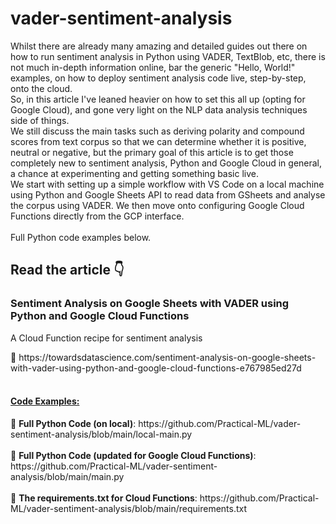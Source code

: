 # vader-sentiment-analysis
Whilst there are already many amazing and detailed guides out there on how to run sentiment analysis in Python using VADER, TextBlob, etc, there is not much in-depth information online, bar the generic "Hello, World!" examples, on how to deploy sentiment analysis code live, step-by-step, onto the cloud. <br>
So, in this article I've leaned heavier on how to set this all up (opting for Google Cloud), and gone very light on the NLP data analysis techniques side of things.<br>
We still discuss the main tasks such as deriving polarity and compound scores from text corpus so that we can determine whether it is positive, neutral or negative, but the primary goal of this article is to get those completely new to sentiment analysis, Python and Google Cloud in general, a chance at experimenting and getting something basic live.<br>
We start with setting up a simple workflow with VS Code on a local machine using Python and Google Sheets API to read data from GSheets and analyse the corpus using VADER. We then move onto configuring Google Cloud Functions directly from the GCP interface.<br>
<br>Full Python code examples below.

<h2>Read the article 👇</h2>

<h3> Sentiment Analysis on Google Sheets with VADER using Python and Google Cloud Functions</h3>
<p>A Cloud Function recipe for sentiment analysis</p>
📙 https://towardsdatascience.com/sentiment-analysis-on-google-sheets-with-vader-using-python-and-google-cloud-functions-e767985ed27d
<br>
<br>
<ins><h4>Code Examples:</h4></ins>
📌 <strong>Full Python Code (on local)</strong>: https://github.com/Practical-ML/vader-sentiment-analysis/blob/main/local-main.py
<br>
<br>
📌 <strong>Full Python Code (updated for Google Cloud Functions)</strong>: https://github.com/Practical-ML/vader-sentiment-analysis/blob/main/main.py
<br>
<br>
📌 <strong>The requirements.txt for Cloud Functions</strong>: https://github.com/Practical-ML/vader-sentiment-analysis/blob/main/requirements.txt
<br>
<br>
